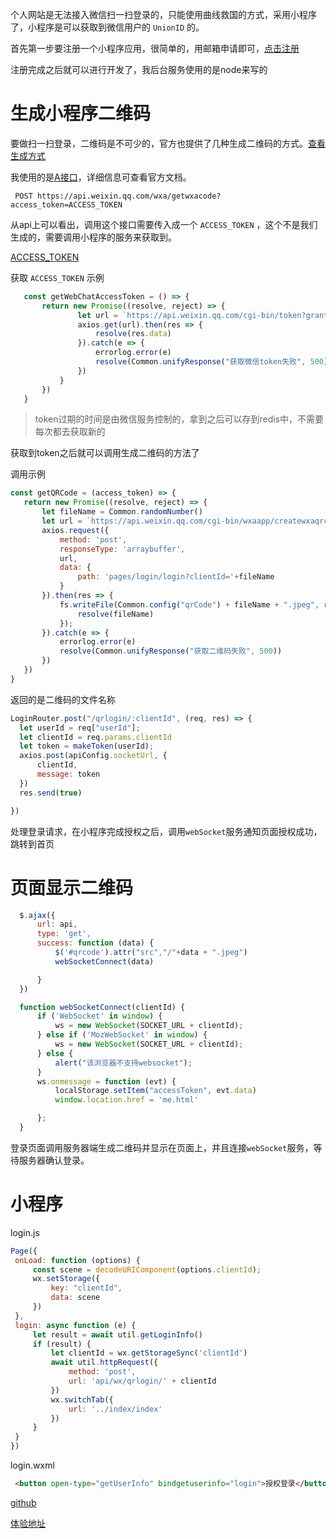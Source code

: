 个人网站是无法接入微信扫一扫登录的，只能使用曲线救国的方式，采用小程序了，小程序是可以获取到微信用户的 `UnionID` 的。

首先第一步要注册一个小程序应用，很简单的，用邮箱申请即可，[点击注册](https://mp.weixin.qq.com/wxopen/waregister?action=step1)

注册完成之后就可以进行开发了，我后台服务使用的是node来写的

 

# 生成小程序二维码

 要做扫一扫登录，二维码是不可少的，官方也提供了几种生成二维码的方式。[查看生成方式](https://developers.weixin.qq.com/miniprogram/dev/framework/open-ability/qr-code.html)

 我使用的是[A接口](https://developers.weixin.qq.com/miniprogram/dev/api-backend/open-api/qr-code/wxacode.get.html)，详细信息可查看官方文档。

 

``` 
 POST https://api.weixin.qq.com/wxa/getwxacode?access_token=ACCESS_TOKEN
 ```

  从api上可以看出，调用这个接口需要传入成一个 `ACCESS_TOKEN` ，这个不是我们生成的，需要调用小程序的服务来获取到。

   [ACCESS_TOKEN](https://developers.weixin.qq.com/miniprogram/dev/api-backend/open-api/access-token/auth.getAccessToken.html)

   获取 `ACCESS_TOKEN` 示例

   

``` JavaScript
   const getWebChatAccessToken = () => {
       return new Promise((resolve, reject) => {
               let url = `https://api.weixin.qq.com/cgi-bin/token?grant_type=client_credential&appid=${appId}&secret=${secretKey}`
               axios.get(url).then(res => {
                   resolve(res.data)
               }).catch(e => {
                   errorlog.error(e)
                   resolve(Common.unifyResponse("获取微信token失败", 500))
               })
           }
       })
   }
```
>token过期的时间是由微信服务控制的，拿到之后可以存到redis中，不需要每次都去获取新的

 获取到token之后就可以调用生成二维码的方法了

 调用示例
 ```javascript
 const getQRCode = (access_token) => {
    return new Promise((resolve, reject) => {
        let fileName = Common.randomNumber()
        let url = `https://api.weixin.qq.com/cgi-bin/wxaapp/createwxaqrcode?access_token=${access_token}`
        axios.request({
            method: 'post',
            responseType: 'arraybuffer',
            url,
            data: {
                path: 'pages/login/login?clientId='+fileName
            }
        }).then(res => {
            fs.writeFile(Common.config("qrCode") + fileName + ".jpeg", res.data, "binary", function (err) {
                resolve(fileName)
            });
        }).catch(e => {
            errorlog.error(e)
            resolve(Common.unifyResponse("获取二维码失败", 500))
        })
    })
}
 ```
  返回的是二维码的文件名称


  ```javascript
  LoginRouter.post("/qrlogin/:clientId", (req, res) => {
    let userId = req["userId"];
    let clientId = req.params.clientId
    let token = makeToken(userId);
    axios.post(apiConfig.socketUrl, {
        clientId,
        message: token
    })
    res.send(true)

})
  ```
  处理登录请求，在小程序完成授权之后，调用`webSocket`服务通知页面授权成功，跳转到首页
  # 页面显示二维码
  ```javascript
    $.ajax({
        url: api,
        type: 'get',
        success: function (data) {
            $('#qrcode').attr("src","/"+data + ".jpeg")
            webSocketConnect(data)

        }
    })

    function webSocketConnect(clientId) {
        if ('WebSocket' in window) {
            ws = new WebSocket(SOCKET_URL + clientId);
        } else if ('MozWebSocket' in window) {
            ws = new WebSocket(SOCKET_URL + clientId);
        } else {
            alert("该浏览器不支持websocket");
        }
        ws.onmessage = function (evt) {
            localStorage.setItem("accessToken", evt.data)
            window.location.href = 'me.html'

        };
    }

  ```

   登录页面调用服务器端生成二维码并显示在页面上，并且连接`webSocket`服务，等待服务器确认登录。
   # 小程序

 login.js
   ```javascript
   Page({
    onLoad: function (options) {
        const scene = decodeURIComponent(options.clientId);
        wx.setStorage({
            key: "clientId",
            data: scene
        })
    },
    login: async function (e) {
        let result = await util.getLoginInfo()
        if (result) {
            let clientId = wx.getStorageSync('clientId')
            await util.httpRequest({
                method: 'post',
                url: 'api/wx/qrlogin/' + clientId
            })
            wx.switchTab({
                url: '../index/index'
            })
        }
    }
})
```
login.wxml
```html
 <button open-type="getUserInfo" bindgetuserinfo="login">授权登录</button>
```
[github](https://github.com/lizeze/express-leancloud)

[体验地址](http://xx996.cn/jzb/index.html)